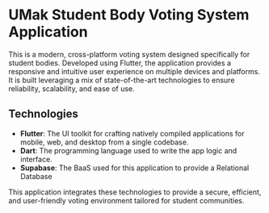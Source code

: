 # UMak Student Body Voting System Application

This is a modern, cross-platform voting system designed specifically for student bodies. Developed using Flutter, the application provides a responsive and intuitive user experience on multiple devices and platforms. It is built leveraging a mix of state-of-the-art technologies to ensure reliability, scalability, and ease of use.

## Technologies

- **Flutter**: The UI toolkit for crafting natively compiled applications for mobile, web, and desktop from a single codebase.
- **Dart**: The programming language used to write the app logic and interface.
- **Supabase**: The BaaS used for this application to provide a Relational Database

This application integrates these technologies to provide a secure, efficient, and user-friendly voting environment tailored for student communities.
